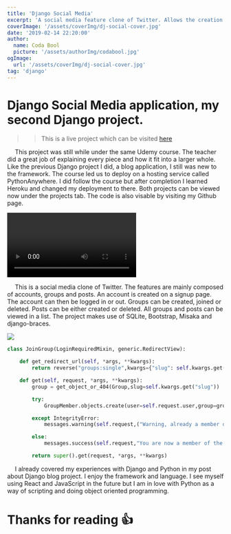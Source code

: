 ```yaml
---
title: 'Django Social Media'
excerpt: 'A social media feature clone of Twitter. Allows the creation of groups. As well as the following and posting to groups. There is a section for account creation.'
coverImage: '/assets/coverImg/dj-social-cover.jpg'
date: '2019-02-14 22:20:00'
author:
  name: Coda Bool
  picture: '/assets/authorImg/codabool.jpg'
ogImage:
  url: '/assets/coverImg/dj-social-cover.jpg'
tag: 'django'
---
```


# Django Social Media application, my second Django project.
>> This is a live project which can be visited [here](https://codabool.com/projects#django-2)

&emsp;
This project was still while under the same Udemy course. 
The teacher did a great job of explaining every piece and how it fit into a larger whole. 
Like the previous Django project I did, a blog application, I still was new to the framework. 
The course led us to deploy on a hosting service called PythonAnywhere. 
I did follow the course but after completion I learned Heroku and changed my deployment to there. 
Both projects can be viewed now under the projects tab. 
The code is also visable by visiting my Github page. 

<video autoplay loop src="/assets/byPost/django-combined/social-show.mp4" ></video>

&emsp;
This is a social media clone of Twitter. 
The features are mainly composed of accounts, groups and posts. 
An account is created on a signup page. 
The account can then be logged in or out. 
Groups can be created, joined or deleted. 
Posts can be either created or deleted. 
All groups and posts can be viewed in a list. 
The project makes use of SQLite, Bootstrap, Misaka and django-braces. 

<image src="/assets/byPost/django-combined/signup.jpg" />

```python
class JoinGroup(LoginRequiredMixin, generic.RedirectView):

    def get_redirect_url(self, *args, **kwargs):
        return reverse("groups:single",kwargs={"slug": self.kwargs.get("slug")})

    def get(self, request, *args, **kwargs):
        group = get_object_or_404(Group,slug=self.kwargs.get("slug"))

        try:
            GroupMember.objects.create(user=self.request.user,group=group)

        except IntegrityError:
            messages.warning(self.request,("Warning, already a member of {}".format(group.name)))

        else:
            messages.success(self.request,"You are now a member of the {} group.".format(group.name))

        return super().get(request, *args, **kwargs)
```

&emsp;
I already covered my experiences with Django and Python in my post about Django blog project. I enjoy the framework and language. I see myself using React and JavaScript in the future but I am in love with Python as a way of scripting and doing object oriented programming.  
# Thanks for reading 👍